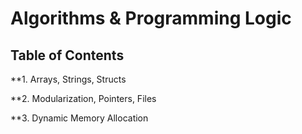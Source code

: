 # Algorithms & Programming Logic

## Table of Contents

**1. Arrays, Strings, Structs

**2. Modularization, Pointers, Files

**3. Dynamic Memory Allocation


